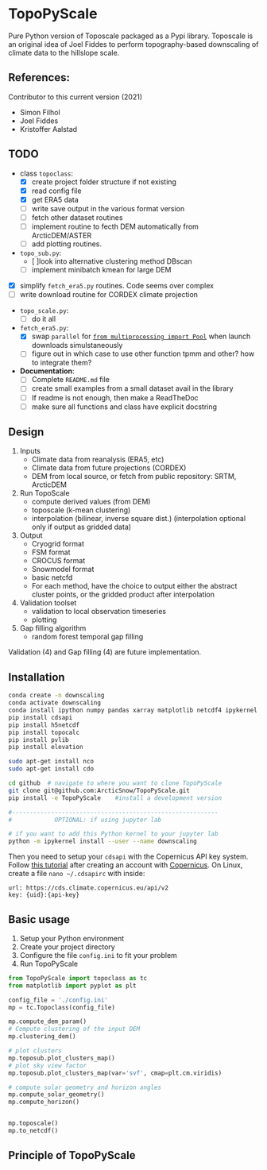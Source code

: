 # TopoPyScale
Pure Python version of Toposcale packaged as a Pypi library. Toposcale is an original idea of Joel Fiddes to perform topography-based downscaling of climate data to the hillslope scale.

**References:**
- 

Contributor to this current version (2021)
- Simon Filhol
- Joel Fiddes
- Kristoffer Aalstad

## TODO

- class `topoclass`:
    - [x] create project folder structure if not existing
    - [x] read config file
    - [x] get ERA5 data
    - [ ] write save output in the various format version
    - [ ] fetch other dataset routines
    - [ ] implement routine to fecth DEM automatically from ArcticDEM/ASTER
    - [ ] add plotting routines.
- `topo_sub.py`:
  - [ ]look into alternative clustering method DBscan
  - [ ] implement minibatch kmean for large DEM
- [x] simplify `fetch_era5.py` routines. Code seems over complex
- [ ] write download routine for CORDEX climate projection
- `topo_scale.py`:
  - [ ] do it all
- `fetch_era5.py`:
  - [x] swap `parallel` for [`from multiprocessing import Pool`](https://docs.python.org/3/library/multiprocessing.html)  when launch downloads simulstaneously
  - [ ] figure out in which case to use other function tpmm and other? how to integrate them?   

- **Documentation**:
  - [ ] Complete `README.md` file
  - [ ] create small examples from a small dataset avail in the library
  - [ ] If readme is not enough, then make a ReadTheDoc 
  - [ ] make sure all functions and class have explicit docstring

## Design

1. Inputs
    - Climate data from reanalysis (ERA5, etc)
    - Climate data from future projections (CORDEX)
    - DEM from local source, or fetch from public repository: SRTM, ArcticDEM
2. Run TopoScale
    - compute derived values (from DEM)
    - toposcale (k-mean clustering)
    - interpolation (bilinear, inverse square dist.) (interpolation optional only if output as gridded data)
3. Output
    - Cryogrid format
    - FSM format
    - CROCUS format
    - Snowmodel format
    - basic netcfd
    - For each method, have the choice to output either the abstract cluster points, or the gridded product after interpolation
4. Validation toolset
    - validation to local observation timeseries
    - plotting
5. Gap filling algorithm
    - random forest temporal gap filling

Validation (4) and Gap filling (4) are future implementation.

## Installation

```bash
conda create -n downscaling
conda activate downscaling
conda install ipython numpy pandas xarray matplotlib netcdf4 ipykernel scikit-learn rasterio gdal
pip install cdsapi
pip install h5netcdf
pip install topocalc
pip install pvlib
pip install elevation

sudo apt-get install nco
sudo apt-get install cdo

cd github  # navigate to where you want to clone TopoPyScale
git clone git@github.com:ArcticSnow/TopoPyScale.git
pip install -e TopoPyScale    #install a development version

#----------------------------------------------------------
#            OPTIONAL: if using jupyter lab

# if you want to add this Python kernel to your jupyter lab
python -m ipykernel install --user --name downscaling
```

Then you need to setup your `cdsapi` with the Copernicus API key system. Follow [this tutorial](https://cds.climate.copernicus.eu/api-how-to#install-the-cds-api-key) after creating an account with [Copernicus](https://cds.climate.copernicus.eu/). On Linux, create a file `nano ~/.cdsapirc` with inside:

```
url: https://cds.climate.copernicus.eu/api/v2
key: {uid}:{api-key}
```

## Basic usage

1. Setup your Python environment
2. Create your project directory
3. Configure the file `config.ini` to fit your problem
4. Run TopoPyScale

```python
from TopoPyScale import topoclass as tc
from matplotlib import pyplot as plt

config_file = './config.ini'
mp = tc.Topoclass(config_file)

mp.compute_dem_param()
# Compute clustering of the input DEM
mp.clustering_dem()

# plot clusters
mp.toposub.plot_clusters_map()
# plot sky view factor
mp.toposub.plot_clusters_map(var='svf', cmap=plt.cm.viridis)

# compute solar geometry and horizon angles
mp.compute_solar_geometry()
mp.compute_horizon()


mp.toposcale()
mp.to_netcdf()
```

## Principle of TopoPyScale
